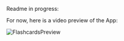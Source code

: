 Readme in progress:

For now, here is a video preview of the App:



![FlashcardsPreview](https://github.com/user-attachments/assets/b1f61780-42dd-44f9-b074-925a1d3c8796)
